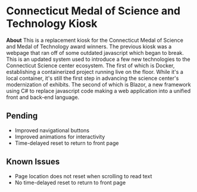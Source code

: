 # Connecticut Medal of Science and Technology Kiosk
**About**
This is a replacement kiosk for the Connecticut Medal of Science and Medal of Technology award winners.
The previous kiosk was a webpage that ran off of some outdated javascript which began to break. This is an updated system used to introduce a few new technologies to the Connecticut Science center ecosystem. The first of which is Docker, establishing a containerized project running live on the floor. While it's a local container, it's still the first step in advancing the science center's modernization of exhibits. The second of which is Blazor, a new framework using C# to replace javascript code making a web application into a unified front and back-end language. 

## Pending
 - Improved navigational buttons
 - Improved animations for interactivity
 - Time-delayed reset to return to front page

## Known Issues
 - Page location does not reset when scrolling to read text
 - No time-delayed reset to return to front page

